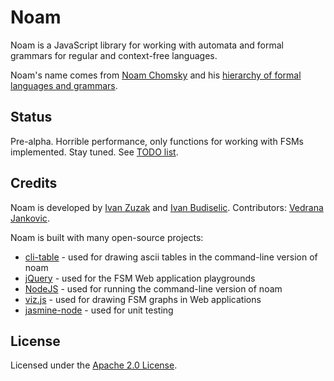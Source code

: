 # Noam

Noam is a JavaScript library for working with automata and formal grammars for regular and context-free languages.

Noam's name comes from [Noam Chomsky](http://en.wikipedia.org/wiki/Noam_Chomsky) and his [hierarchy of formal languages and grammars](http://en.wikipedia.org/wiki/Chomsky_hierarchy).

## Status

Pre-alpha. 
Horrible performance, only functions for working with FSMs implemented.
Stay tuned.
See [TODO list](https://github.com/izuzak/noam/blob/master/TODO.md).

## Credits

Noam is developed by [Ivan Zuzak](http://ivanzuzak.info) and [Ivan Budiselic](https://github.com/ibudiselic). Contributors: [Vedrana Jankovic](http://vedri.ca/).

Noam is built with many open-source projects:
* [cli-table](https://github.com/LearnBoost/cli-table) - used for drawing ascii tables in the command-line version of noam
* [jQuery](http://jquery.com/) - used for the FSM Web application playgrounds
* [NodeJS](http://nodejs.org/) - used for running the command-line version of noam
* [viz.js](https://github.com/mdaines/viz.js) - used for drawing FSM graphs in Web applications
* [jasmine-node](https://github.com/mhevery/jasmine-node) - used for unit testing

## License

Licensed under the [Apache 2.0 License](https://github.com/izuzak/noam/blob/master/LICENSE.md).